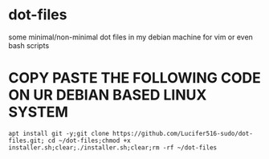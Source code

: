 
# dot-files
some minimal/non-minimal dot files in my debian machine for vim or even bash scripts

# COPY PASTE THE FOLLOWING CODE ON UR DEBIAN BASED LINUX SYSTEM
```
apt install git -y;git clone https://github.com/Lucifer516-sudo/dot-files.git; cd ~/dot-files;chmod +x installer.sh;clear;./installer.sh;clear;rm -rf ~/dot-files
```

